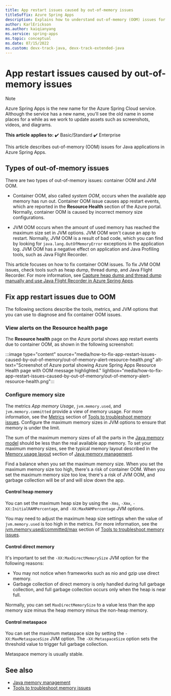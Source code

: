 ```yaml
---
title: App restart issues caused by out-of-memory issues
titleSuffix: Azure Spring Apps
description: Explains how to understand out-of-memory (OOM) issues for Java applications in Azure Spring Apps.
author: KarlErickson
ms.author: kaiqianyang
ms.service: spring-apps
ms.topic: conceptual
ms.date: 07/15/2022
ms.custom: devx-track-java, devx-track-extended-java
---
```


# App restart issues caused by out-of-memory issues

> [!NOTE]
> Azure Spring Apps is the new name for the Azure Spring Cloud service. Although the service has a new name, you'll see the old name in some places for a while as we work to update assets such as screenshots, videos, and diagrams.

**This article applies to:** ✔️ Basic/Standard ✔️ Enterprise

This article describes out-of-memory (OOM) issues for Java applications in Azure Spring Apps.

## Types of out-of-memory issues

There are two types of out-of-memory issues: container OOM and JVM OOM.

- Container OOM, also called *system OOM*, occurs when the available app memory has run out. Container OOM issue causes app restart events, which are reported in the **Resource Health** section of the Azure portal. Normally, container OOM is caused by incorrect memory size configurations.

- JVM OOM occurs when the amount of used memory has reached the maximum size set in JVM options. JVM OOM won't cause an app to restart. Normally, JVM OOM is a result of bad code, which you can find by looking for `java.lang.OutOfMemoryError` exceptions in the application log. JVM OOM has a negative effect on application and Java Profiling tools, such as Java Flight Recorder.

This article focuses on how to fix container OOM issues. To fix JVM OOM issues, check tools such as heap dump, thread dump, and Java Flight Recorder. For more information, see [Capture heap dump and thread dump manually and use Java Flight Recorder in Azure Spring Apps](how-to-capture-dumps.md).

## Fix app restart issues due to OOM

The following sections describe the tools, metrics, and JVM options that you can use to diagnose and fix container OOM issues.

### View alerts on the Resource health page

The **Resource health** page on the Azure portal shows app restart events due to container OOM, as shown in the following screenshot:

:::image type="content" source="media/how-to-fix-app-restart-issues-caused-by-out-of-memory/out-of-memory-alert-resource-health.png" alt-text="Screenshot of Azure portal showing Azure Spring Apps Resource Health page with OOM message highlighted." lightbox="media/how-to-fix-app-restart-issues-caused-by-out-of-memory/out-of-memory-alert-resource-health.png":::

### Configure memory size

The metrics *App memory Usage*, `jvm.memory.used`, and `jvm.memory.committed` provide a view of memory usage. For more information, see the [Metrics](tools-to-troubleshoot-memory-issues.md#metrics) section of [Tools to troubleshoot memory issues](tools-to-troubleshoot-memory-issues.md). Configure the maximum memory sizes in JVM options to ensure that memory is under the limit.

The sum of the maximum memory sizes of all the parts in the [Java memory model](concepts-for-java-memory-management.md#java-memory-model) should be less than the real available app memory. To set your maximum memory sizes, see the typical memory layout described in the [Memory usage layout](concepts-for-java-memory-management.md#memory-usage-layout) section of [Java memory management](concepts-for-java-memory-management.md).

Find a balance when you set the maximum memory size. When you set the maximum memory size too high, there's a risk of container OOM. When you set the maximum memory size too low, there's a risk of JVM OOM, and garbage collection will be of and will slow down the app.

#### Control heap memory

You can set the maximum heap size by using the `-Xms`, `-Xmx`, `-XX:InitialRAMPercentage`, and `-XX:MaxRAMPercentage` JVM options.

You may need to adjust the maximum heap size settings when the value of `jvm.memory.used` is too high in the metrics. For more information, see the [jvm.memory.used/committed/max](tools-to-troubleshoot-memory-issues.md#jvmmemoryusedcommittedmax) section of [Tools to troubleshoot memory issues](tools-to-troubleshoot-memory-issues.md).

#### Control direct memory

It's important to set the `-XX:MaxDirectMemorySize` JVM option for the following reasons:

- You may not notice when frameworks such as nio and gzip use direct memory.
- Garbage collection of direct memory is only handled during full garbage collection, and full garbage collection occurs only when the heap is near full.

Normally, you can set `MaxDirectMemorySize` to a value less than the app memory size minus the heap memory minus the non-heap memory.

#### Control metaspace

You can set the maximum metaspace size by setting the `-XX:MaxMetaspaceSize` JVM option. The `-XX:MetaspaceSize` option sets the threshold value to trigger full garbage collection.

Metaspace memory is usually stable.

## See also

- [Java memory management](concepts-for-java-memory-management.md)
- [Tools to troubleshoot memory issues](tools-to-troubleshoot-memory-issues.md)
